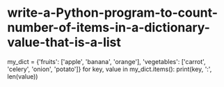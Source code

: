 # write-a-Python-program-to-count-number-of-items-in-a-dictionary-value-that-is-a-list

my_dict = {'fruits': ['apple', 'banana', 'orange'], 'vegetables': ['carrot', 'celery', 'onion', 'potato']}
for key, value in my_dict.items():
 print(key, ':', len(value))

